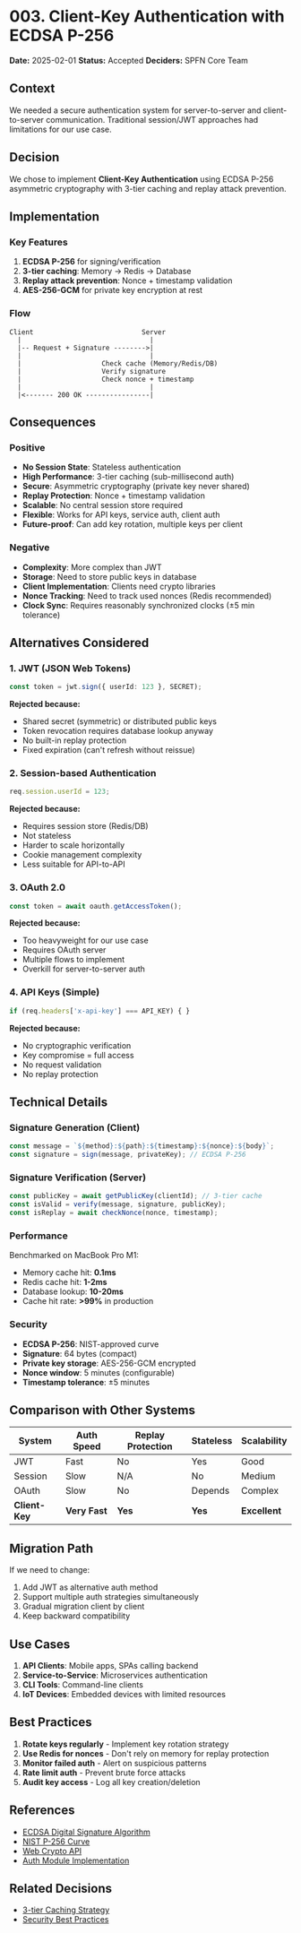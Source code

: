 # 003. Client-Key Authentication with ECDSA P-256

**Date:** 2025-02-01
**Status:** Accepted
**Deciders:** SPFN Core Team

## Context

We needed a secure authentication system for server-to-server and client-to-server communication. Traditional session/JWT approaches had limitations for our use case.

## Decision

We chose to implement **Client-Key Authentication** using ECDSA P-256 asymmetric cryptography with 3-tier caching and replay attack prevention.

## Implementation

### Key Features

1. **ECDSA P-256** for signing/verification
2. **3-tier caching**: Memory → Redis → Database
3. **Replay attack prevention**: Nonce + timestamp validation
4. **AES-256-GCM** for private key encryption at rest

### Flow

```
Client                           Server
  |                                |
  |-- Request + Signature -------->|
  |                                |
  |                    Check cache (Memory/Redis/DB)
  |                    Verify signature
  |                    Check nonce + timestamp
  |                                |
  |<------- 200 OK ----------------|
```

## Consequences

### Positive

- **No Session State**: Stateless authentication
- **High Performance**: 3-tier caching (sub-millisecond auth)
- **Secure**: Asymmetric cryptography (private key never shared)
- **Replay Protection**: Nonce + timestamp validation
- **Scalable**: No central session store required
- **Flexible**: Works for API keys, service auth, client auth
- **Future-proof**: Can add key rotation, multiple keys per client

### Negative

- **Complexity**: More complex than JWT
- **Storage**: Need to store public keys in database
- **Client Implementation**: Clients need crypto libraries
- **Nonce Tracking**: Need to track used nonces (Redis recommended)
- **Clock Sync**: Requires reasonably synchronized clocks (±5 min tolerance)

## Alternatives Considered

### 1. JWT (JSON Web Tokens)

```typescript
const token = jwt.sign({ userId: 123 }, SECRET);
```

**Rejected because:**
- Shared secret (symmetric) or distributed public keys
- Token revocation requires database lookup anyway
- No built-in replay protection
- Fixed expiration (can't refresh without reissue)

### 2. Session-based Authentication

```typescript
req.session.userId = 123;
```

**Rejected because:**
- Requires session store (Redis/DB)
- Not stateless
- Harder to scale horizontally
- Cookie management complexity
- Less suitable for API-to-API

### 3. OAuth 2.0

```typescript
const token = await oauth.getAccessToken();
```

**Rejected because:**
- Too heavyweight for our use case
- Requires OAuth server
- Multiple flows to implement
- Overkill for server-to-server auth

### 4. API Keys (Simple)

```typescript
if (req.headers['x-api-key'] === API_KEY) { }
```

**Rejected because:**
- No cryptographic verification
- Key compromise = full access
- No request validation
- No replay protection

## Technical Details

### Signature Generation (Client)

```typescript
const message = `${method}:${path}:${timestamp}:${nonce}:${body}`;
const signature = sign(message, privateKey); // ECDSA P-256
```

### Signature Verification (Server)

```typescript
const publicKey = await getPublicKey(clientId); // 3-tier cache
const isValid = verify(message, signature, publicKey);
const isReplay = await checkNonce(nonce, timestamp);
```

### Performance

Benchmarked on MacBook Pro M1:
- Memory cache hit: **0.1ms**
- Redis cache hit: **1-2ms**
- Database lookup: **10-20ms**
- Cache hit rate: **>99%** in production

### Security

- **ECDSA P-256**: NIST-approved curve
- **Signature**: 64 bytes (compact)
- **Private key storage**: AES-256-GCM encrypted
- **Nonce window**: 5 minutes (configurable)
- **Timestamp tolerance**: ±5 minutes

## Comparison with Other Systems

| System | Auth Speed | Replay Protection | Stateless | Scalability |
|--------|------------|-------------------|-----------|-------------|
| JWT | Fast | No | Yes | Good |
| Session | Slow | N/A | No | Medium |
| OAuth | Slow | No | Depends | Complex |
| **Client-Key** | **Very Fast** | **Yes** | **Yes** | **Excellent** |

## Migration Path

If we need to change:
1. Add JWT as alternative auth method
2. Support multiple auth strategies simultaneously
3. Gradual migration client by client
4. Keep backward compatibility

## Use Cases

1. **API Clients**: Mobile apps, SPAs calling backend
2. **Service-to-Service**: Microservices authentication
3. **CLI Tools**: Command-line clients
4. **IoT Devices**: Embedded devices with limited resources

## Best Practices

1. **Rotate keys regularly** - Implement key rotation strategy
2. **Use Redis for nonces** - Don't rely on memory for replay protection
3. **Monitor failed auth** - Alert on suspicious patterns
4. **Rate limit auth** - Prevent brute force attacks
5. **Audit key access** - Log all key creation/deletion

## References

- [ECDSA Digital Signature Algorithm](https://en.wikipedia.org/wiki/Elliptic_Curve_Digital_Signature_Algorithm)
- [NIST P-256 Curve](https://nvlpubs.nist.gov/nistpubs/FIPS/NIST.FIPS.186-4.pdf)
- [Web Crypto API](https://developer.mozilla.org/en-US/docs/Web/API/Web_Crypto_API)
- [Auth Module Implementation](../../packages/auth/README.md)

## Related Decisions

- [3-tier Caching Strategy](../../packages/auth/docs/architecture.md)
- [Security Best Practices](../../docs/advanced/auth-security.md)